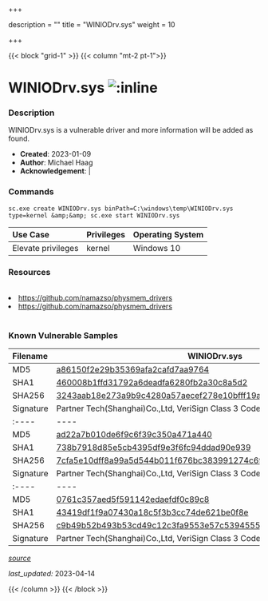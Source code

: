 +++

description = ""
title = "WINIODrv.sys"
weight = 10

+++


{{< block "grid-1" >}}
{{< column "mt-2 pt-1">}}


# WINIODrv.sys ![:inline](/images/twitter_verified.png) 


### Description

WINIODrv.sys is a vulnerable driver and more information will be added as found.

- **Created**: 2023-01-09
- **Author**: Michael Haag
- **Acknowledgement**:  | [](https://twitter.com/)

### Commands

```
sc.exe create WINIODrv.sys binPath=C:\windows\temp\WINIODrv.sys type=kernel &amp;&amp; sc.exe start WINIODrv.sys
```

| Use Case | Privileges | Operating System | 
|:---- | ---- | ---- |
| Elevate privileges | kernel | Windows 10 |

### Resources
<br>
<li><a href=" https://github.com/namazso/physmem_drivers"> https://github.com/namazso/physmem_drivers</a></li>
<li><a href="https://github.com/namazso/physmem_drivers">https://github.com/namazso/physmem_drivers</a></li>
<br>

### Known Vulnerable Samples

| Filename | WINIODrv.sys |
|:---- | ---- | 
| MD5 | <a href="https://www.virustotal.com/gui/file/a86150f2e29b35369afa2cafd7aa9764">a86150f2e29b35369afa2cafd7aa9764</a> |
| SHA1 | <a href="https://www.virustotal.com/gui/file/460008b1ffd31792a6deadfa6280fb2a30c8a5d2">460008b1ffd31792a6deadfa6280fb2a30c8a5d2</a> |
| SHA256 | <a href="https://www.virustotal.com/gui/file/3243aab18e273a9b9c4280a57aecef278e10bfff19abb260d7a7820e41739099">3243aab18e273a9b9c4280a57aecef278e10bfff19abb260d7a7820e41739099</a> |
| Signature | Partner Tech(Shanghai)Co.,Ltd, VeriSign Class 3 Code Signing 2010 CA, VeriSign   || Filename | WINIODrv.sys |
|:---- | ---- | 
| MD5 | <a href="https://www.virustotal.com/gui/file/ad22a7b010de6f9c6f39c350a471a440">ad22a7b010de6f9c6f39c350a471a440</a> |
| SHA1 | <a href="https://www.virustotal.com/gui/file/738b7918d85e5cb4395df9e3f6fc94ddad90e939">738b7918d85e5cb4395df9e3f6fc94ddad90e939</a> |
| SHA256 | <a href="https://www.virustotal.com/gui/file/7cfa5e10dff8a99a5d544b011f676bc383991274c693e21e3af40cf6982adb8c">7cfa5e10dff8a99a5d544b011f676bc383991274c693e21e3af40cf6982adb8c</a> |
| Signature | Partner Tech(Shanghai)Co.,Ltd, VeriSign Class 3 Code Signing 2010 CA, VeriSign   || Filename | WINIODrv.sys |
|:---- | ---- | 
| MD5 | <a href="https://www.virustotal.com/gui/file/0761c357aed5f591142edaefdf0c89c8">0761c357aed5f591142edaefdf0c89c8</a> |
| SHA1 | <a href="https://www.virustotal.com/gui/file/43419df1f9a07430a18c5f3b3cc74de621be0f8e">43419df1f9a07430a18c5f3b3cc74de621be0f8e</a> |
| SHA256 | <a href="https://www.virustotal.com/gui/file/c9b49b52b493b53cd49c12c3fa9553e57c5394555b64e32d1208f5b96a5b8c6e">c9b49b52b493b53cd49c12c3fa9553e57c5394555b64e32d1208f5b96a5b8c6e</a> |
| Signature | Partner Tech(Shanghai)Co.,Ltd, VeriSign Class 3 Code Signing 2010 CA, VeriSign   |


[*source*](https://github.com/magicsword-io/LOLDrivers/tree/main/yaml/winiodrv.yaml)

*last_updated:* 2023-04-14








{{< /column >}}
{{< /block >}}
